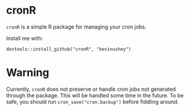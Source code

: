 # cronR

`cronR` is a simple R package for managing your cron jobs.

Install me with:

    devtools::install_github("cronR", "kevinushey")

# Warning

Currently, `cronR` does not preserve or handle cron jobs not
generated through the package. This will be handled some time in
the future. To be safe, you should run `cron_save("cron.backup")`
before fiddling around.
